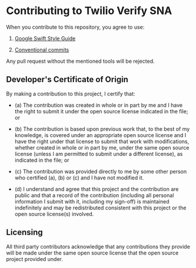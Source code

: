 # Contributing to Twilio Verify SNA

When you contribute to this repository, you agree to use:

1. [Google Swift Style Guide](https://google.github.io/swift/)

2. [Conventional commits](https://www.conventionalcommits.org/en/v1.0.0/)

Any pull request without the mentioned tools will be rejected.

## Developer's Certificate of Origin

By making a contribution to this project, I certify that:

- (a) The contribution was created in whole or in part by me and I
  have the right to submit it under the open source license
  indicated in the file; or

- (b) The contribution is based upon previous work that, to the best
  of my knowledge, is covered under an appropriate open source
  license and I have the right under that license to submit that
  work with modifications, whether created in whole or in part
  by me, under the same open source license (unless I am
  permitted to submit under a different license), as indicated
  in the file; or

- (c) The contribution was provided directly to me by some other
  person who certified (a), (b) or (c) and I have not modified
  it.

- (d) I understand and agree that this project and the contribution
  are public and that a record of the contribution (including all
  personal information I submit with it, including my sign-off) is
  maintained indefinitely and may be redistributed consistent with
  this project or the open source license(s) involved.

## Licensing

All third party contributors acknowledge that any contributions they provide will be made under the same open source license that the open source project provided under.
